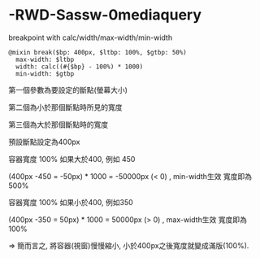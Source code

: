 # -RWD-Sassw-0mediaquery
breakpoint with calc/width/max-width/min-width

    @mixin break($bp: 400px, $ltbp: 100%, $gtbp: 50%)
      max-width: $ltbp
      width: calc((#{$bp} - 100%) * 1000)
      min-width: $gtbp
  
第一個參數為要設定的斷點(螢幕大小)

第二個為小於那個斷點時所見的寬度

第三個為大於那個斷點時的寬度

預設斷點設定為400px

容器寬度 100% 如果大於400, 例如 450

(400px -450 = -50px) * 1000 = -50000px (< 0) , min-width生效 寬度即為 500%



容器寬度 100% 如果小於400, 例如350

(400px -350 = 50px) * 1000 = 50000px (> 0) , max-width生效 寬度即為100%



=> 簡而言之, 將容器(視窗)慢慢縮小, 小於400px之後寬度就變成滿版(100%). 
